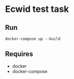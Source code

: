 # Ecwid test task

## Run

```
docker-compose up --build
```

## Requires

 - docker
 - docker-compose
